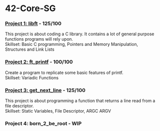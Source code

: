 # 42-Core-SG

### [Project 1: libft](https://github.com/ateow/42-Core-SG/tree/main/libft) - 125/100
This project is about coding a C library. It contains a lot of general purpose functions programs will rely upon.\
Skillset: Basic C programming, Pointers and Memory Manipulation, Structures and Link Lists 

### [Project 2: ft_printf](https://github.com/ateow/42-Core-SG/tree/main/ft_printf) - 100/100
Create a program to replicate some basic features of printf.\
Skillset: Variadic Functions

### [Project 3: get_next_line](https://github.com/ateow/42-Core-SG/tree/main/get_next_line) - 125/100
This project is about programming a function that returns a line read from a file descriptor.\
Skillset: Static Variables, File Descriptor, ARGC ARGV

### Project 4: born_2_be_root - WIP
